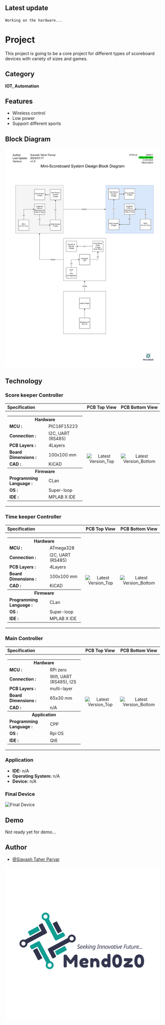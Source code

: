
## Latest update


``
Working on the hardware...
``


# Project

This project is going to be a core project for different types of scoreboard devices with variety of sizes and games.

## Category

__IOT, Automation__

## Features

- Wireless control
- Low power
- Support different sports

## Block Diagram

![SystemDesign](https://github.com/mend0z0/Scoreboard/blob/main/Document/Block%20Diagrams/_FBD_SYS_Mini-Scoreboard_v1.0.svg)

## Technology

### Score keeper Controller
|Specification|PCB Top View|PCB Bottom View|
|:---|:---:|:---:|
|<table><tbody><tr><td colspan="2" align="center">__Hardware__</h4></td></tr><tr><td>__MCU :__</td> <td> PIC16F15223 </td></tr> <tr><td>__Connection :__</td> <td> I2C, UART (RS485) </td></tr> <tr><td>__PCB Layers :__</td> <td> 4Layers </td></tr> <tr><td>__Board Dimensions :__ </td> <td> 100x100 mm </td></tr> <tr><td>__CAD :__</td> <td> KiCAD </td></tr></tbody><tbody><tr><td colspan="2" align="center">__Firmware__</td></tr><tr><td>__Programming Language :__</td> <td> CLan </td></tr> <tr><td>__OS :__</td> <td> Super-loop </td></tr> <tr><td>__IDE :__</td> <td> MPLAB X IDE </td></tr> </tbody></table>|![Latest Version_Top](https://github.com/mend0z0)|![Latest Version_Bottom](https://github.com/mend0z0)|

### Time keeper Controller
|Specification|PCB Top View|PCB Bottom View|
|:---|:---:|:---:|
|<table><tbody><tr><td colspan="2" align="center">__Hardware__</h4></td></tr><tr><td>__MCU :__</td> <td> ATmega328 </td></tr> <tr><td>__Connection :__</td> <td> I2C, UART (RS485) </td></tr> <tr><td>__PCB Layers :__</td> <td> 4Layers </td></tr> <tr><td>__Board Dimensions :__ </td> <td> 100x100 mm </td></tr> <tr><td>__CAD :__</td> <td> KiCAD </td></tr></tbody><tbody><tr><td colspan="2" align="center">__Firmware__</td></tr><tr><td>__Programming Language :__</td> <td> CLan </td></tr> <tr><td>__OS :__</td> <td> Super-loop </td></tr> <tr><td>__IDE :__</td> <td> MPLAB X IDE </td></tr> </tbody></table>|![Latest Version_Top](https://github.com/mend0z0)|![Latest Version_Bottom](https://github.com/mend0z0)|

### Main Controller
|Specification|PCB Top View|PCB Bottom View|
|:---|:---:|:---:|
|<table><tbody><tr><td colspan="2" align="center">__Hardware__</h4></td></tr><tr><td>__MCU :__</td> <td> RPi zero </td></tr> <tr><td>__Connection :__</td> <td> Wifi, UART (RS485), I2S </td></tr> <tr><td>__PCB Layers :__</td> <td> multi-layer </td></tr> <tr><td>__Board Dimensions :__ </td> <td> 65x30 mm </td></tr> <tr><td>__CAD :__</td> <td> n/A </td></tr></tbody><tbody><tr><td colspan="2" align="center">__Application__</td></tr><tr><td>__Programming Language :__</td> <td> CPP </td></tr> <tr><td>__OS :__</td> <td> Rpi OS </td></tr> <tr><td>__IDE :__</td> <td> Qt6 </td></tr> </tbody></table>|![Latest Version_Top](https://github.com/mend0z0)|![Latest Version_Bottom](https://github.com/mend0z0)|


### Application

- **IDE:** n/A
- **Operating System:** n/A
- **Device:** n/A

### Final Device

![_Final Device_](https://github.com/mend0z0)

## Demo

Not ready yet for demo...

## Author

- [@Siavash Taher Parvar](https://www.linkedin.com/in/mend0z0)


![Logo](https://github.com/mend0z0/Scoreboard/blob/main/LOGO.png)

